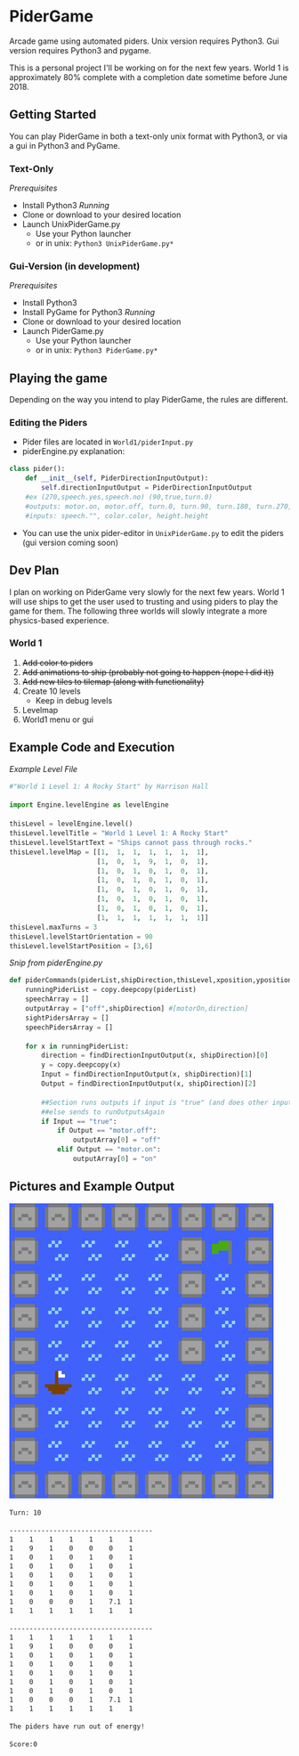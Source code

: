 # PiderGame
Arcade game using automated piders. Unix version requires Python3. Gui version requires Python3 and pygame.  

This is a personal project I'll be working on for the next few years. World 1 is approximately 80% complete with a completion date sometime before June 2018. 

## Getting Started
You can play PiderGame in both a text-only unix format with Python3, or via a gui in Python3 and PyGame.

### Text-Only
*Prerequisites*
* Install Python3
*Running*
* Clone or download to your desired location
* Launch UnixPiderGame.py 
  * Use your Python launcher
  * or in unix: `Python3 UnixPiderGame.py*`

### Gui-Version (in development)
*Prerequisites*
* Install Python3
* Install PyGame for Python3
*Running*
* Clone or download to your desired location
* Launch PiderGame.py 
  * Use your Python launcher
  * or in unix: `Python3 PiderGame.py*`

## Playing the game
Depending on the way you intend to play PiderGame, the rules are different.

### Editing the Piders
* Pider files are located in `World1/piderInput.py`
* piderEngine.py explanation:
```Python
class pider():
    def __init__(self, PiderDirectionInputOutput):
        self.directionInputOutput = PiderDirectionInputOutput
    #ex (270,speech.yes,speech.no) (90,true,turn.0)
    #outputs: motor.on, motor.off, turn.0, turn.90, turn.180, turn.270, speech.""
    #inputs: speech."", color.color, height.height
```
* You can use the unix pider-editor in `UnixPiderGame.py` to edit the piders (gui version coming soon)

## Dev Plan
I plan on working on PiderGame very slowly for the next few years. World 1 will use ships to get the user used to trusting and using piders to play the game for them. The following three worlds will slowly integrate a more physics-based experience.

### World 1
1. ~~Add color to piders~~
2. ~~Add animations to ship (probably not going to happen (nope I did it))~~
3. ~~Add new tiles to tilemap (along with functionality)~~
4. Create 10 levels
   * Keep in debug levels
5. Levelmap
6. World1 menu or gui

## Example Code and Execution

*Example Level File*
```Python
#"World 1 Level 1: A Rocky Start" by Harrison Hall

import Engine.levelEngine as levelEngine

thisLevel = levelEngine.level()
thisLevel.levelTitle = "World 1 Level 1: A Rocky Start"
thisLevel.levelStartText = "Ships cannot pass through rocks."
thisLevel.levelMap = [[1,  1,  1,  1,  1,  1,  1],
                      [1,  0,  1,  9,  1,  0,  1],
                      [1,  0,  1,  0,  1,  0,  1],
                      [1,  0,  1,  0,  1,  0,  1],
                      [1,  0,  1,  0,  1,  0,  1],
                      [1,  0,  1,  0,  1,  0,  1],
                      [1,  0,  1,  0,  1,  0,  1],
                      [1,  1,  1,  1,  1,  1,  1]]
thisLevel.maxTurns = 3
thisLevel.levelStartOrientation = 90
thisLevel.levelStartPosition = [3,6]
```
*Snip from piderEngine.py*
```Python
def piderCommands(piderList,shipDirection,thisLevel,xposition,yposition): #Add and position*
    runningPiderList = copy.deepcopy(piderList)
    speechArray = []
    outputArray = ["off",shipDirection] #[motorOn,direction]
    sightPidersArray = []
    speechPidersArray = []

    for x in runningPiderList:
        direction = findDirectionInputOutput(x, shipDirection)[0]
        y = copy.deepcopy(x)
        Input = findDirectionInputOutput(x, shipDirection)[1]
        Output = findDirectionInputOutput(x, shipDirection)[2]

        ##Section runs outputs if input is "true" (and does other inputs)
        ##else sends to runOutputsAgain
        if Input == "true":
            if Output == "motor.off":
                outputArray[0] = "off"
            elif Output == "motor.on":
                outputArray[0] = "on"
```
[//]: #![code1](/ExampleFiles/code1.png)
[//]: #![code2](/ExampleFiles/code2.png)

## Pictures and Example Output

![Game Output](/ExampleFiles/Level2.png)

```
Turn: 10

------------------------------------
1    1    1    1    1    1    1    
1    9    1    0    0    0    1    
1    0    1    0    1    0    1    
1    0    1    0    1    0    1    
1    0    1    0    1    0    1    
1    0    1    0    1    0    1    
1    0    1    0    1    0    1    
1    0    0    0    1    7.1  1    
1    1    1    1    1    1    1    

------------------------------------
1    1    1    1    1    1    1    
1    9    1    0    0    0    1    
1    0    1    0    1    0    1    
1    0    1    0    1    0    1    
1    0    1    0    1    0    1    
1    0    1    0    1    0    1    
1    0    1    0    1    0    1    
1    0    0    0    1    7.1  1    
1    1    1    1    1    1    1    

The piders have run out of energy!

Score:0
```

